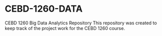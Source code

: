 # CEBD-1260-DATA
CEBD 1260 Big Data Analytics Repository
This repository was created to keep track of the project work for the CEBD 1260 course.

